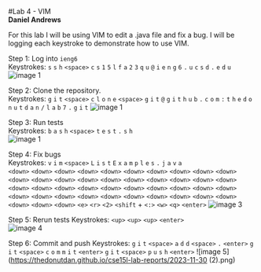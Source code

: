 #Lab 4 - VIM  
**Daniel Andrews**  

For this lab I will be using VIM to edit a .java file and fix a bug. I will be logging each keystroke to demonstrate how to use VIM.  

Step 1: Log into `ieng6`  
Keystrokes: `s` `s` `h` `<space>` `c` `s` `1` `5` `l` `f` `a` `2` `3` `q` `u` `@` `i` `e` `n` `g` `6` `.` `u` `c` `s` `d` `.` `e` `d` `u`
![image 1](https://thedonutdan.github.io/cse15l-lab-reports/2023-11-30.png)

Step 2: Clone the repository.  
Keystrokes: `g` `i` `t` `<space>` `c` `l` `o` `n` `e` `<space>` `g` `i` `t` `@` `g` `i` `t` `h` `u` `b` `.` `c` `o` `m` `:` `t` `h` `e` `d` `o` `n` `u` `t` `d` `a` `n` `/` `l` `a` `b` `7` `.` `g` `i` `t`
![image 1](https://thedonutdan.github.io/cse15l-lab-reports/sshandclone.png)

Step 3: Run tests  
Keystrokes: `b` `a` `s` `h` `<space>` `t` `e` `s` `t` `.` `s` `h`  
![image 1](https://thedonutdan.github.io/cse15l-lab-reports/step6.png)

Step 4: Fix bugs  
Keystrokes: `v` `i` `m` `<space>` `L` `i` `s` `t` `E` `x` `a` `m` `p` `l` `e` `s` `.` `j` `a` `v` `a`  
`<down>` `<down>` `<down>` `<down>` `<down>` `<down>` `<down>` `<down>` `<down>` `<down>` `<down>` `<down>` `<down>` `<down>` `<down>` `<down>` `<down>` `<down>` `<down>` `<down>` `<down>` `<down>` `<down>` `<down>` `<down>` `<down>` `<down>` `<down>` `<down>` `<down>` `<down>` `<down>` `<down>` `<down>` `<down>` `<down>` `<down>` `<down>` `<down>` `<down>` `<down>` `<down>` `<down>` `<e>` `<r>` `<2>` `<shift` + `<:>` `<w>` `<q>` `<enter>`
![image 3](https://thedonutdan.github.io/cse15l-lab-reports/step7.png)

Step 5: Rerun tests
Keystrokes: `<up>` `<up>` `<up>` `<enter>`  
![image 4](https://thedonutdan.github.io/cse15l-lab-reports/step8.png)

Step 6: Commit and push
Keystrokes: `g` `i` `t` `<space>` `a` `d` `d` `<space>` `.` `<enter>` `g` `i` `t` `<space>` `c` `o` `m` `m` `i` `t` `<enter>` `g` `i` `t` `<space>` `p` `u` `s` `h` `<enter>`
![image 5](https://thedonutdan.github.io/cse15l-lab-reports/2023-11-30 (2).png)
